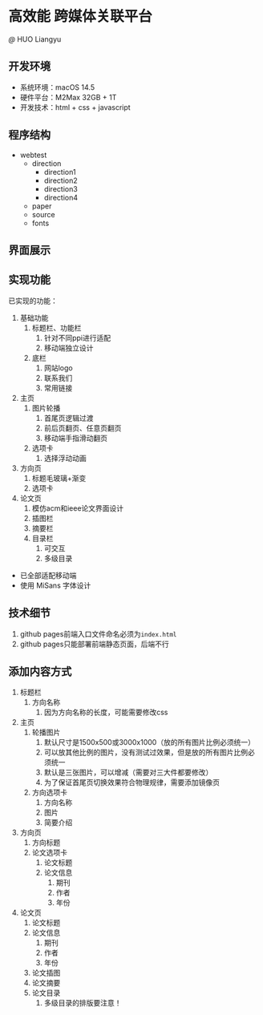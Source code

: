 # 高效能 跨媒体关联平台

*@* HUO Liangyu

## 开发环境

- 系统环境：macOS 14.5
- 硬件平台：M2Max 32GB + 1T
- 开发技术：html + css + javascript

## 程序结构

- webtest
  - direction
    - direction1
    - direction2
    - direction3
    - direction4
  - paper
  - source
  - fonts

## 界面展示



## 实现功能

已实现的功能：
1. 基础功能
   1. 标题栏、功能栏
      1. 针对不同ppi进行适配
      2. 移动端独立设计
   2. 底栏
      1. 网站logo
      2. 联系我们
      3. 常用链接
2. 主页
   1. 图片轮播
      1. 首尾页逻辑过渡
      2. 前后页翻页、任意页翻页
      3. 移动端手指滑动翻页
   2. 选项卡
      1. 选择浮动动画
3. 方向页
   1. 标题毛玻璃+渐变
   2. 选项卡
4. 论文页
   1. 模仿acm和ieee论文界面设计
   2. 插图栏
   3. 摘要栏
   4. 目录栏
      1. 可交互
      2. 多级目录

- 已全部适配移动端
- 使用 MiSans 字体设计

## 技术细节

1. github pages前端入口文件命名必须为`index.html`
2. github pages只能部署前端静态页面，后端不行

## 添加内容方式

1. 标题栏
   1. 方向名称
      1. 因为方向名称的长度，可能需要修改css
2. 主页
   1. 轮播图片
      1. 默认尺寸是1500x500或3000x1000（放的所有图片比例必须统一）
      2. 可以放其他比例的图片，没有测试过效果，但是放的所有图片比例必须统一 
      3. 默认是三张图片，可以增减（需要对三大件都要修改） 
      4. 为了保证首尾页切换效果符合物理规律，需要添加镜像页
   2. 方向选项卡
      1. 方向名称
      2. 图片
      3. 简要介绍
3. 方向页
   1. 方向标题
   2. 论文选项卡
      1. 论文标题
      2. 论文信息
         1. 期刊
         2. 作者
         3. 年份
4. 论文页
   1. 论文标题
   2. 论文信息
      1. 期刊
      2. 作者
      3. 年份
   3. 论文插图
   4. 论文摘要
   5. 论文目录
      1. 多级目录的排版要注意！
